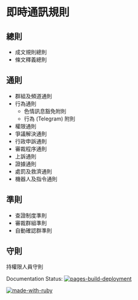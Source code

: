 即時通訊規則
===

總則
---
- 成文規則總則
- 條文釋義總則


通則
---
- 群組及頻道通則
- 行為通則
  - 色情訊息豁免附則
  - 行為 (Telegram) 附則
- 權限通則
- 爭議解決通則
- 行政申訴通則
- 審裁程序通則
- 上訴通則
- 證據通則
- 處罰及救濟通則
- 機器人及指令通則

準則
---
- 查證制度準則
- 審裁群組準則
- 自動確認群準則

守則
---
持權限人員守則


Documentation Status: [![pages-build-deployment](https://github.com/wikipedia-zh/imc/actions/workflows/pages/pages-build-deployment/badge.svg)](https://github.com/wikipedia-zh/imc/actions/workflows/pages/pages-build-deployment)

[![made-with-ruby](https://forthebadge.com/images/badges/made-with-ruby.svg)](https://www.ruby-lang.org/en/)
